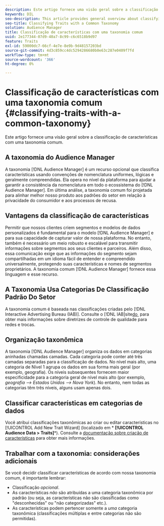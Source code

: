 ```yaml
---
description: Este artigo fornece uma visão geral sobre a classificação de características com uma taxonomia comum.
keywords: DIL
seo-description: This article provides general overview about classifying traits with a common taxonomy.
seo-title: Classifying Traits with a Common Taxonomy
solution: Audience Manager
title: Classificação de características com uma taxonomia comum
uuid: 2e177344-07d9-40a7-8c99-c6c6518b9d97
feature: Traits
exl-id: 59000dc7-66cf-4e7e-8e9b-9d48157203bd
source-git-commit: 4d3c859cc4dc5294286680b0e63c287e0409f7fd
workflow-type: tm+mt
source-wordcount: '366'
ht-degree: 0%

---
```


# Classificação de características com uma taxonomia comum {#classifying-traits-with-a-common-taxonomy}

Este artigo fornece uma visão geral sobre a classificação de características com uma taxonomia comum.

## A taxonomia do Audience Manager

<!-- c_common_taxonomy_about.xml -->

A taxonomia [!DNL Audience Manager] é um recurso opcional que classifica características usando convenções de nomenclatura uniformes, lógicas e geralmente compreendidas. Ela opera no nível da plataforma para ajudar a garantir a consistência da nomenclatura em todo o ecossistema do [!DNL Audience Manager]. Em última análise, a taxonomia comum foi projetada para alinhar melhor nosso produto aos padrões do setor em relação à privacidade do consumidor e aos processos de recusa.

## Vantagens da classificação de características

Permitir que nossos clientes criem segmentos e modelos de dados personalizados é fundamental para o modelo [!DNL Audience Manager] e para sua capacidade de capturar valor de nossa plataforma. No entanto, também é necessário um meio robusto e escalável para transmitir informações sobre segmentos aos seus clientes e parceiros. Além disso, essa comunicação exige que as informações do segmento sejam compartilhadas em um idioma fácil de entender e compreendido universalmente, protegendo suas características e nomes de segmentos proprietários. A taxonomia comum [!DNL Audience Manager] fornece essa linguagem e esse recurso.

## A Taxonomia Usa Categorias De Classificação Padrão Do Setor

A taxonomia comum é baseada nas classificações criadas pelo [!DNL Interactive Advertising Bureau (IAB)]. Consulte o [!DNL IAB]site[&#x200B; do &#x200B;](https://www.iab.net/iab_products_and_industry_services/508676/ne_guidelines) para obter mais informações sobre diretrizes de controle de qualidade para redes e trocas.

## Organização taxonômica

A taxonomia [!DNL Audience Manager] organiza os dados em categorias aninhadas chamadas camadas. Cada categoria pode conter até três camadas separadas para a classificação de dados. No nível mais alto, uma categoria de Nível 1 agrupa os dados em sua forma mais geral (por exemplo, geografia). Os níveis subsequentes fornecem maior especificidade para a categoria geral de nível mais alto (por exemplo, *geografia —> Estados Unidos —> Nova York*). No entanto, nem todas as categorias têm três níveis, alguns usam apenas dois.

## Classificar características em categorias de dados

Você atribui classificações taxonômicas ao criar ou editar características no [!UICONTROL Add New Trait Wizard] (localizado em * **[!UICONTROL Audience Data > Traits]***). Consulte a [documentação sobre criação de características](../../features/traits/create-onboarded-rule-based-traits.md) para obter mais informações.

## Trabalhar com a taxonomia: considerações adicionais

Se você decidir classificar características de acordo com nossa taxonomia comum, é importante lembrar:

* Classificação *opcional*.
* As características *não* são atribuídas a uma categoria taxonômica por padrão (ou seja, as características não são classificadas como &quot;desconhecidas&quot; ou &quot;não categorizadas&quot; etc.).
* As características podem pertencer somente a *uma* categoria taxonômica (classificações múltiplas e entre categorias não são permitidas).
